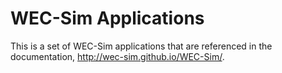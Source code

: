 # WEC-Sim Applications
This is a set of WEC-Sim applications that are referenced in the documentation, http://wec-sim.github.io/WEC-Sim/.
